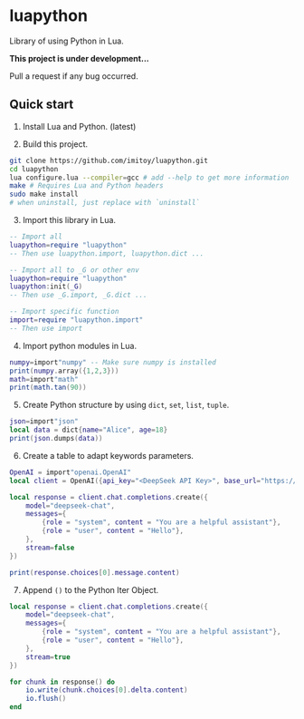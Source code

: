 # luapython

Library of using Python in Lua.

**This project is under development...**

Pull a request if any bug occurred.

## Quick start

1. Install Lua and Python. (latest)

2. Build this project.
```bash
git clone https://github.com/imitoy/luapython.git
cd luapython
lua configure.lua --compiler=gcc # add --help to get more information
make # Requires Lua and Python headers
sudo make install
# when uninstall, just replace with `uninstall`
```
3. Import this library in Lua.
```lua
-- Import all
luapython=require "luapython"
-- Then use luapython.import, luapython.dict ...

-- Import all to _G or other env
luapython=require "luapython"
luapython:init(_G)
-- Then use _G.import, _G.dict ...

-- Import specific function
import=require "luapython.import"
-- Then use import
```

4. Import python modules in Lua.
```lua
numpy=import"numpy" -- Make sure numpy is installed
print(numpy.array({1,2,3}))
math=import"math"
print(math.tan(90))
```

5. Create Python structure by using `dict`, `set`, `list`, `tuple`.
```lua
json=import"json"
local data = dict{name="Alice", age=18}
print(json.dumps(data))
```

6. Create a table to adapt keywords parameters.
```lua
OpenAI = import"openai.OpenAI"
local client = OpenAI({api_key="<DeepSeek API Key>", base_url="https://api.deepseek.com"})

local response = client.chat.completions.create({
    model="deepseek-chat",
    messages={
        {role = "system", content = "You are a helpful assistant"},
        {role = "user", content = "Hello"},
    },
    stream=false
})

print(response.choices[0].message.content)
```

7. Append `()` to the Python Iter Object.
```lua
local response = client.chat.completions.create({
    model="deepseek-chat",
    messages={
        {role = "system", content = "You are a helpful assistant"},
        {role = "user", content = "Hello"},
    },
    stream=true
})

for chunk in response() do
    io.write(chunk.choices[0].delta.content)
    io.flush()
end
```
